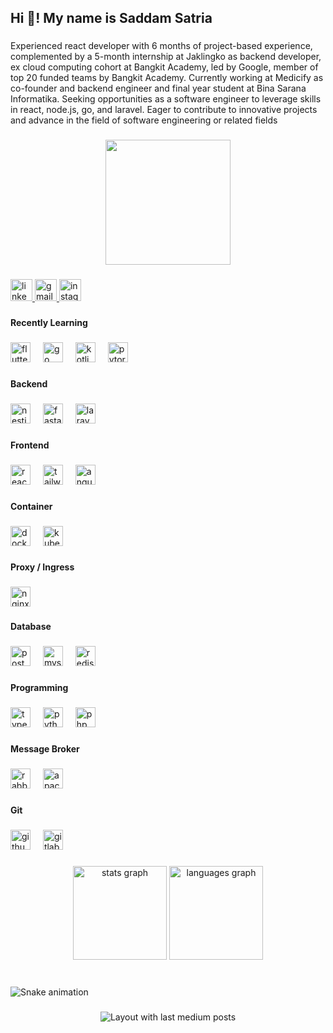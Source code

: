 <h2 align="left">Hi 👋! My name is Saddam Satria</h2>

###

<p align="left">Experienced react developer with 6 months of project-based experience, complemented by a 5-month internship at Jaklingko as backend developer, ex cloud computing cohort at Bangkit Academy, led by Google, member of top 20 funded teams by Bangkit Academy. Currently working at Medicify as co-founder and backend engineer and final year student at Bina Sarana Informatika. Seeking opportunities as a software engineer to leverage skills in react, node.js, go, and laravel. Eager to contribute to innovative projects and advance in the field of software engineering or related fields</p>

###

<div align="center">
  <img height="200" src="https://i.pinimg.com/originals/3d/f0/bf/3df0bf305487fbfca17639acc181efab.gif"  />
</div>

###

<div align="left">
  <a href="https://www.linkedin.com/in/saddam-satria-ardhi-837570170" target="_blank">
    <img src="https://img.shields.io/static/v1?message=LinkedIn&logo=linkedin&label=&color=0077B5&logoColor=white&labelColor=&style=for-the-badge" height="35" alt="linkedin logo"  />
  </a>
  <a href="mailto:karier.saddamsatria@gmail.com" target="_blank">
    <img src="https://img.shields.io/static/v1?message=Gmail&logo=gmail&label=&color=D14836&logoColor=white&labelColor=&style=for-the-badge" height="35" alt="gmail logo"  />
  </a>
  <a href="https://instagram.com/saddamsatria_12" target="_blank">
    <img src="https://img.shields.io/static/v1?message=Instagram&logo=instagram&label=&color=E4405F&logoColor=white&labelColor=&style=for-the-badge" height="35" alt="instagram logo"  />
  </a>
</div>

###

<h4 align="left">Recently Learning</h4>

###

<div align="left">
  <img src="https://skillicons.dev/icons?i=flutter" height="32" alt="flutter logo"  />
  <img width="12" />
  <img src="https://skillicons.dev/icons?i=go" height="32" alt="go logo"  />
  <img width="12" />
  <img src="https://skillicons.dev/icons?i=kotlin" height="32" alt="kotlin logo"  />
  <img width="12" />
  <img src="https://skillicons.dev/icons?i=pytorch" height="32" alt="pytorch logo"  />
</div>

###

<h4 align="left">Backend</h4>

###

<div align="left">
  <img src="https://skillicons.dev/icons?i=nestjs" height="32" alt="nestjs logo"  />
  <img width="12" />
  <img src="https://cdn.simpleicons.org/fastapi/009688" height="32" alt="fastapi logo"  />
  <img width="12" />
  <img src="https://skillicons.dev/icons?i=laravel" height="32" alt="laravel logo"  />
</div>

###

<h4 align="left">Frontend</h4>

###

<div align="left">
  <img src="https://skillicons.dev/icons?i=react" height="32" alt="react logo"  />
  <img width="12" />
  <img src="https://skillicons.dev/icons?i=tailwind" height="32" alt="tailwindcss logo"  />
  <img width="12" />
  <img src="https://skillicons.dev/icons?i=angular" height="32" alt="angularjs logo"  />
</div>

###

<h4 align="left">Container</h4>

###

<div align="left">
  <img src="https://skillicons.dev/icons?i=docker" height="32" alt="docker logo"  />
  <img width="12" />
  <img src="https://skillicons.dev/icons?i=kubernetes" height="32" alt="kubernetes logo"  />
</div>

###

<h4 align="left">Proxy / Ingress</h4>

###

<div align="left">
  <img src="https://cdn.jsdelivr.net/gh/devicons/devicon/icons/nginx/nginx-original.svg" height="32" alt="nginx logo"  />
</div>

###

<h4 align="left">Database</h4>

###

<div align="left">
  <img src="https://skillicons.dev/icons?i=postgres" height="32" alt="postgresql logo"  />
  <img width="12" />
  <img src="https://skillicons.dev/icons?i=mysql" height="32" alt="mysql logo"  />
  <img width="12" />
  <img src="https://skillicons.dev/icons?i=redis" height="32" alt="redis logo"  />
</div>

###

<h4 align="left">Programming</h4>

###

<div align="left">
  <img src="https://skillicons.dev/icons?i=ts" height="32" alt="typescript logo"  />
  <img width="12" />
  <img src="https://skillicons.dev/icons?i=py" height="32" alt="python logo"  />
  <img width="12" />
  <img src="https://skillicons.dev/icons?i=php" height="32" alt="php logo"  />
</div>

###

<h4 align="left">Message Broker</h4>

###

<div align="left">
  <img src="https://skillicons.dev/icons?i=rabbitmq" height="32" alt="rabbitmq logo"  />
  <img width="12" />
  <img src="https://skillicons.dev/icons?i=kafka" height="32" alt="apachekafka logo"  />
</div>

###

<h4 align="left">Git</h4>

###

<div align="left">
  <img src="https://skillicons.dev/icons?i=github" height="32" alt="github logo"  />
  <img width="12" />
  <img src="https://skillicons.dev/icons?i=gitlab" height="32" alt="gitlab logo"  />
</div>

###

<div align="center">
  <img src="https://github-readme-stats.vercel.app/api?username=saddam-satria&hide_title=false&hide_rank=false&show_icons=true&include_all_commits=true&count_private=true&disable_animations=false&theme=dracula&locale=en&hide_border=false" height="150" alt="stats graph"  />
  <img src="https://github-readme-stats.vercel.app/api/top-langs?username=saddam-satria&locale=en&hide_title=false&layout=compact&card_width=320&langs_count=5&theme=dracula&hide_border=false" height="150" alt="languages graph"  />
</div>

###

<br clear="both">

<img src="https://raw.githubusercontent.com/saddam-satria/saddam-satria/output/snake.svg" alt="Snake animation" />

###

<div align="center">
  <img src="https://github-read-medium-git-main.pahlevikun.vercel.app/latest?limit=5&username=@ardhisaddam1&theme=darcula" alt="Layout with last medium posts"  />
</div>

###
